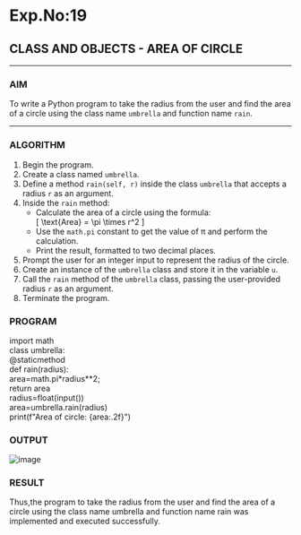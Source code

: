 # Exp.No:19  
## CLASS AND OBJECTS - AREA OF CIRCLE

---

### AIM  
To write a Python program to take the radius from the user and find the area of a circle using the class name `umbrella` and function name `rain`.

---

### ALGORITHM

1. Begin the program.  
2. Create a class named `umbrella`.  
3. Define a method `rain(self, r)` inside the class `umbrella` that accepts a radius `r` as an argument.  
4. Inside the `rain` method:  
   - Calculate the area of a circle using the formula:  
     \[ \text{Area} = \pi \times r^2 \]  
   - Use the `math.pi` constant to get the value of π and perform the calculation.  
   - Print the result, formatted to two decimal places.  
5. Prompt the user for an integer input to represent the radius of the circle.  
6. Create an instance of the `umbrella` class and store it in the variable `u`.  
7. Call the `rain` method of the `umbrella` class, passing the user-provided radius `r` as an argument.  
8. Terminate the program.



### PROGRAM

import math  <br>
class umbrella:   <br>
    @staticmethod   <br>
    def rain(radius):   <br>
        area=math.pi*radius**2;   <br>
        return area   <br>
radius=float(input())   <br>
area=umbrella.rain(radius)   <br>
print(f"Area of circle: {area:.2f}")

### OUTPUT

![image](https://github.com/user-attachments/assets/cf9a10de-e193-4ffa-b7a0-9e4c1bf68fcd)


### RESULT
Thus,the program to take the radius from the user and find the area of a circle using the class name umbrella and function name rain was implemented and executed successfully.


